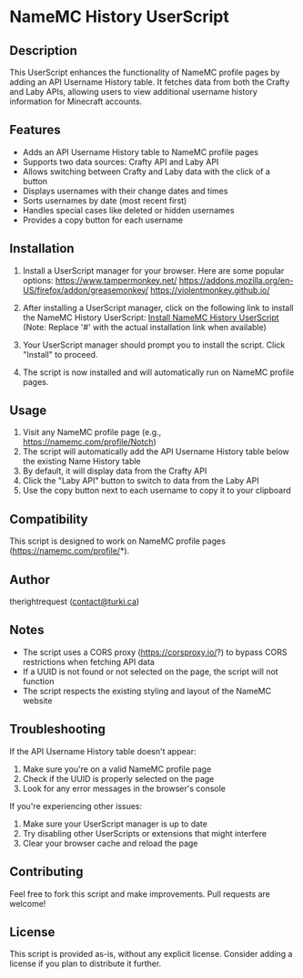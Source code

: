 # NameMC History UserScript

## Description

This UserScript enhances the functionality of NameMC profile pages by adding an API Username History table. It fetches data from both the Crafty and Laby APIs, allowing users to view additional username history information for Minecraft accounts.

## Features

- Adds an API Username History table to NameMC profile pages
- Supports two data sources: Crafty API and Laby API
- Allows switching between Crafty and Laby data with the click of a button
- Displays usernames with their change dates and times
- Sorts usernames by date (most recent first)
- Handles special cases like deleted or hidden usernames
- Provides a copy button for each username

## Installation

1. Install a UserScript manager for your browser. Here are some popular options:
   https://www.tampermonkey.net/
   https://addons.mozilla.org/en-US/firefox/addon/greasemonkey/
   https://violentmonkey.github.io/
   
 

3. After installing a UserScript manager, click on the following link to install the NameMC History UserScript:
   [Install NameMC History UserScript](#) (Note: Replace '#' with the actual installation link when available)

4. Your UserScript manager should prompt you to install the script. Click "Install" to proceed.

5. The script is now installed and will automatically run on NameMC profile pages.

## Usage

1. Visit any NameMC profile page (e.g., https://namemc.com/profile/Notch)
2. The script will automatically add the API Username History table below the existing Name History table
3. By default, it will display data from the Crafty API
4. Click the "Laby API" button to switch to data from the Laby API
5. Use the copy button next to each username to copy it to your clipboard

## Compatibility

This script is designed to work on NameMC profile pages (https://namemc.com/profile/*).

## Author

therightrequest (contact@turki.ca)

## Notes

- The script uses a CORS proxy (https://corsproxy.io/?) to bypass CORS restrictions when fetching API data
- If a UUID is not found or not selected on the page, the script will not function
- The script respects the existing styling and layout of the NameMC website

## Troubleshooting

If the API Username History table doesn't appear:
1. Make sure you're on a valid NameMC profile page
2. Check if the UUID is properly selected on the page
3. Look for any error messages in the browser's console

If you're experiencing other issues:
1. Make sure your UserScript manager is up to date
2. Try disabling other UserScripts or extensions that might interfere
3. Clear your browser cache and reload the page

## Contributing

Feel free to fork this script and make improvements. Pull requests are welcome!

## License

This script is provided as-is, without any explicit license. Consider adding a license if you plan to distribute it further.
